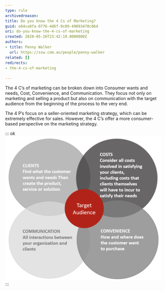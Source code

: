```yaml
---
type: rule
archivedreason: 
title: Do you know the 4 Cs of Marketing?
guid: e64ca8fa-0776-4d6f-9c89-49893470c864
uri: do-you-know-the-4-cs-of-marketing
created: 2020-05-26T23:42:19.0000000Z
authors:
- title: Penny Walker
  url: https://ssw.com.au/people/penny-walker
related: []
redirects:
- the-4-cs-of-marketing

---
```


The 4 C’s of marketing can be broken down into Consumer wants and needs, Cost, Convenience, and Communication. They focus not only on marketing and selling a product but also on communication with the target audience from the beginning of the process to the very end.

<!--endintro-->

The 4 P’s focus on a seller-oriented marketing strategy, which can be extremely effective for sales. However, the 4 C’s offer a more consumer-based perspective on the marketing strategy.


::: ok  
![Figure: 4 C's of Marketing will help you segment your target market](4-cs-mkt.png)  
:::
